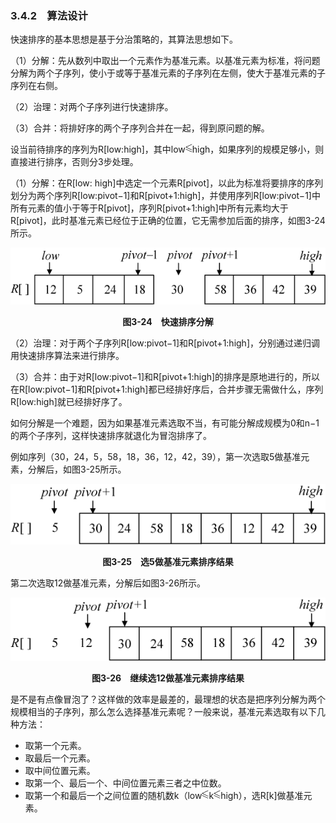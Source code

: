 ### 3.4.2　算法设计

快速排序的基本思想是基于分治策略的，其算法思想如下。

（1）分解：先从数列中取出一个元素作为基准元素。以基准元素为标准，将问题分解为两个子序列，使小于或等于基准元素的子序列在左侧，使大于基准元素的子序列在右侧。

（2）治理：对两个子序列进行快速排序。

（3）合并：将排好序的两个子序列合并在一起，得到原问题的解。

设当前待排序的序列为R[low:high]，其中low<img class="my_markdown" src="../images/6.gif" style="width:11px;  height: 14px; "/>high，如果序列的规模足够小，则直接进行排序，否则分3步处理。

（1）分解：在R[low: high]中选定一个元素R[pivot]，以此为标准将要排序的序列划分为两个序列R[low:pivot−1]和R[pivot+1:high]，并使用序列R[low:pivot−1]中所有元素的值小于等于R[pivot]，序列R[pivot+1:high]中所有元素均大于R[pivot]，此时基准元素已经位于正确的位置，它无需参加后面的排序，如图3-24所示。

![179.png](../images/179.png)
<center class="my_markdown"><b class="my_markdown">图3-24　快速排序分解</b></center>

（2）治理：对于两个子序列R[low:pivot−1]和R[pivot+1:high]，分别通过递归调用快速排序算法来进行排序。

（3）合并：由于对R[low:pivot−1]和R[pivot+1:high]的排序是原地进行的，所以在R[low:pivot−1]和R[pivot+1:high]都已经排好序后，合并步骤无需做什么，序列R[low:high]就已经排好序了。

如何分解是一个难题，因为如果基准元素选取不当，有可能分解成规模为0和n−1的两个子序列，这样快速排序就退化为冒泡排序了。

例如序列（30，24，5，58，18，36，12，42，39），第一次选取5做基准元素，分解后，如图3-25所示。

![180.png](../images/180.png)
<center class="my_markdown"><b class="my_markdown">图3-25　选5做基准元素排序结果</b></center>

第二次选取12做基准元素，分解后如图3-26所示。

![181.png](../images/181.png)
<center class="my_markdown"><b class="my_markdown">图3-26　继续选12做基准元素排序结果</b></center>

是不是有点像冒泡了？这样做的效率是最差的，最理想的状态是把序列分解为两个规模相当的子序列，那么怎么选择基准元素呢？一般来说，基准元素选取有以下几种方法：

+ 取第一个元素。
+ 取最后一个元素。
+ 取中间位置元素。
+ 取第一个、最后一个、中间位置元素三者之中位数。
+ 取第一个和最后一个之间位置的随机数k（low<img class="my_markdown" src="../images/6.gif" style="width:11px;  height: 14px; "/>k<img class="my_markdown" src="../images/6.gif" style="width:11px;  height: 14px; "/>high），选R[k]做基准元素。

